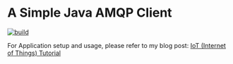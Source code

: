 # A Simple Java AMQP Client

[![build](https://github.com/ajtechdeveloper/AMQPClient/actions/workflows/build.yml/badge.svg)](https://github.com/ajtechdeveloper/AMQPClient/actions/workflows/build.yml)

For Application setup and usage, please refer to my blog post: [IoT (Internet of Things) Tutorial](http://softwaredevelopercentral.blogspot.com/2017/12/iot-internet-of-things-tutorial.html)

